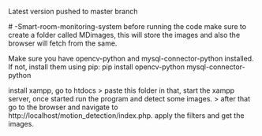 Latest version pushed to master branch


﻿# -Smart-room-monitoring-system
before running the code make sure to create a folder called MDimages, this will store the images and also the browser will fetch from the same. 


Make sure you have opencv-python and mysql-connector-python installed. If not, install them using pip:
pip install opencv-python mysql-connector-python


install xampp, go to htdocs > paste this folder in that, start the xampp server, once started run the program and detect some images. > after that go to the browser and navigate to http://localhost/motion_detection/index.php. apply the filters and get the images.
